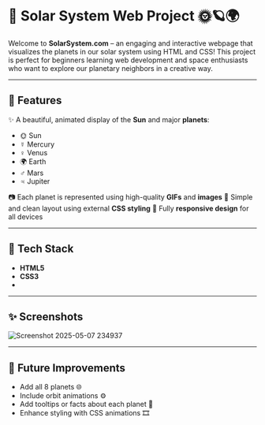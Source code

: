 # 🌌 Solar System Web Project 🌞🪐🌍

Welcome to **SolarSystem.com** – an engaging and interactive webpage that visualizes the planets in our solar system using HTML and CSS! This project is perfect for beginners learning web development and space enthusiasts who want to explore our planetary neighbors in a creative way.

---

## 🚀 Features

✨ A beautiful, animated display of the **Sun** and major **planets**:

* 🌞 Sun
* ☿ Mercury
* ♀ Venus
* 🌍 Earth
* ♂ Mars
* ♃ Jupiter

📷 Each planet is represented using high-quality **GIFs** and **images**
🎨 Simple and clean layout using external **CSS styling**
📱 Fully **responsive design** for all devices

---

## 🧠 Tech Stack

* **HTML5**
* **CSS3**
* 
---

## ✨ Screenshots

![Screenshot 2025-05-07 234937](https://github.com/user-attachments/assets/cedf0af0-f883-406f-8536-d8e413dffa6b)


---

## 🌟 Future Improvements

* Add all 8 planets 🌐
* Include orbit animations ⚙️
* Add tooltips or facts about each planet 🧠
* Enhance styling with CSS animations 🎞️
